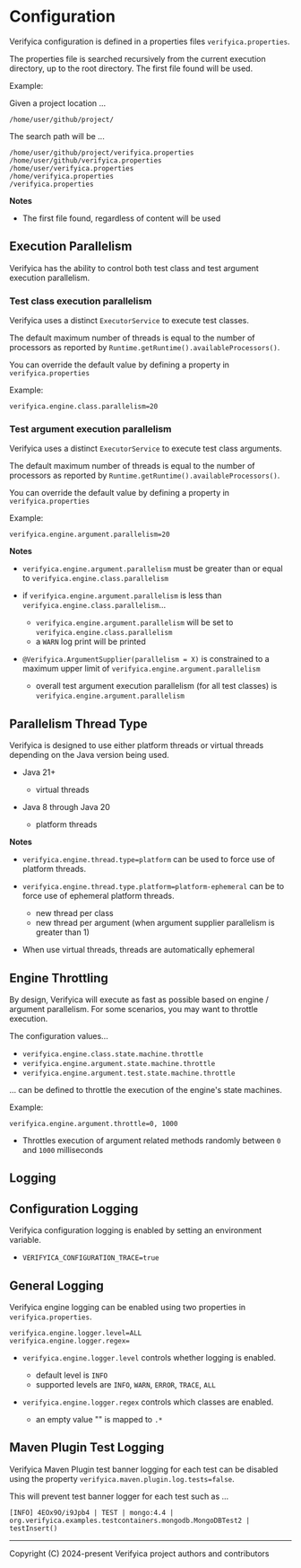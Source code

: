 # Configuration

Verifyica configuration is defined in a properties files `verifyica.properties`.

The properties file is searched recursively from the current execution directory, up to the root directory. The first file found will be used.

Example:

Given a project location ...

```
/home/user/github/project/
```

The search path will be ...

```
/home/user/github/project/verifyica.properties
/home/user/github/verifyica.properties
/home/user/verifyica.properties
/home/verifyica.properties
/verifyica.properties
```

**Notes**

- The first file found, regardless of content will be used

## Execution Parallelism

Verifyica has the ability to control both test class and test argument execution parallelism.

### Test class execution parallelism

Verifyica uses a distinct `ExecutorService` to execute test classes.

The default maximum number of threads is equal to the number of processors as reported by `Runtime.getRuntime().availableProcessors()`.

You can override the default value by defining a property in `verifyica.properties`

Example:

```properties
verifyica.engine.class.parallelism=20
```

### Test argument execution parallelism

Verifyica uses a distinct `ExecutorService` to execute test class arguments.

The default maximum number of threads is equal to the number of processors as reported by `Runtime.getRuntime().availableProcessors()`.

You can override the default value by defining a property in `verifyica.properties`

Example:

```properties
verifyica.engine.argument.parallelism=20
```

**Notes**

- `verifyica.engine.argument.parallelism` must be greater than or equal to `verifyica.engine.class.parallelism`


- if `verifyica.engine.argument.parallelism` is less than `verifyica.engine.class.parallelism`...
  - `verifyica.engine.argument.parallelism` will be set to `verifyica.engine.class.parallelism`
  - a `WARN` log print will be printed


- `@Verifyica.ArgumentSupplier(parallelism = X)` is constrained to a maximum upper limit of `verifyica.engine.argument.parallelism`
  - overall test argument execution parallelism (for all test classes) is `verifyica.engine.argument.parallelism`

## Parallelism Thread Type

Verifyica is designed to use either platform threads or virtual threads depending on the Java version being used.

- Java 21+
  - virtual threads


- Java 8 through Java 20
  - platform threads

**Notes**

- `verifyica.engine.thread.type=platform` can be used to force use of platform threads.

- `verifyica.engine.thread.type.platform=platform-ephemeral` can be to force use of ephemeral platform threads.
  - new thread per class
  - new thread per argument (when argument supplier parallelism is greater than 1)

- When use virtual threads, threads are automatically ephemeral

## Engine Throttling

By design, Verifyica will execute as fast as possible based on engine / argument parallelism. For some scenarios, you may want to throttle execution.

The configuration values...

- `verifyica.engine.class.state.machine.throttle`
- `verifyica.engine.argument.state.machine.throttle`
- `verifyica.engine.argument.test.state.machine.throttle`

... can be defined to throttle the execution of the engine's state machines.

Example:

```
verifyica.engine.argument.throttle=0, 1000
```

- Throttles execution of argument related methods randomly between `0` and `1000` milliseconds

## Logging

## Configuration Logging

Verifyica configuration logging is enabled by setting an environment variable.

- `VERIFYICA_CONFIGURATION_TRACE=true`

## General Logging

Verifyica engine logging can be enabled using two properties in `verifyica.properties`.

```properties
verifyica.engine.logger.level=ALL
verifyica.engine.logger.regex=
```

- `verifyica.engine.logger.level` controls whether logging is enabled.
  - default level is `INFO`
  - supported levels are `INFO`, `WARN`, `ERROR`, `TRACE`, `ALL`


- `verifyica.engine.logger.regex` controls which classes are enabled.
  - an empty value "" is mapped to `.*`

## Maven Plugin Test Logging

Verifyica Maven Plugin test banner logging for each test can be disabled using the property `verifyica.maven.plugin.log.tests=false`.

This will prevent test banner logger for each test such as ...

```
[INFO] 4EOx9O/i9Jpb4 | TEST | mongo:4.4 | org.verifyica.examples.testcontainers.mongodb.MongoDBTest2 | testInsert()
```

---

Copyright (C) 2024-present Verifyica project authors and contributors